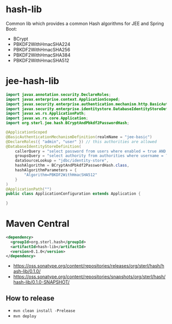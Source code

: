 # hash-lib

Common lib which provides a common Hash algorithms for JEE and Spring Boot:

- BCrypt
- PBKDF2WithHmacSHA224
- PBKDF2WithHmacSHA256
- PBKDF2WithHmacSHA384
- PBKDF2WithHmacSHA512

# jee-hash-lib

```java
import javax.annotation.security.DeclareRoles;
import javax.enterprise.context.ApplicationScoped;
import javax.security.enterprise.authentication.mechanism.http.BasicAuthenticationMechanismDefinition;
import javax.security.enterprise.identitystore.DatabaseIdentityStoreDefinition;
import javax.ws.rs.ApplicationPath;
import javax.ws.rs.core.Application;
import org.sterl.jee.hash.BCryptAndPbkdf2PasswordHash;

@ApplicationScoped
@BasicAuthenticationMechanismDefinition(realmName = "jee-basic")
@DeclareRoles({ "admin", "user" }) // this authorities are allowed
@DatabaseIdentityStoreDefinition(
    callerQuery = "select password from users where enabled = true AND username = ?",
    groupsQuery = "select authority from authorities where username = ?",
    dataSourceLookup = "jdbc/identity-store",
    hashAlgorithm = BCryptAndPbkdf2PasswordHash.class,
    hashAlgorithmParameters = {
        "Algorithm=PBKDF2WithHmacSHA512"
    }
)
@ApplicationPath("")
public class ApplicationConfiguration extends Application {
    
}
```

# Maven Central
```xml
<dependency>
  <groupId>org.sterl.hash</groupId>
  <artifactId>hash-lib</artifactId>
  <version>0.1.0</version>
</dependency>
```

- https://oss.sonatype.org/content/repositories/releases/org/sterl/hash/hash-lib/0.1.0/
- https://oss.sonatype.org/content/repositories/snapshots/org/sterl/hash/hash-lib/0.1.0-SNAPSHOT/

## How to release

- `mvn clean install -Prelease`
- `mvn deploy`
